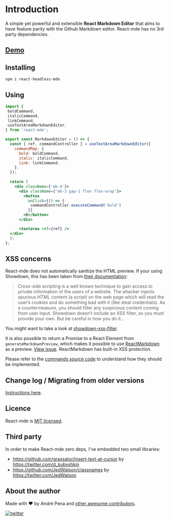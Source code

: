 Introduction 
===
A simple yet powerful and extensible **React Markdown Editor** that aims to have feature parity with the Github Markdown editor. 
React-mde has no 3rd party dependencies.

## [Demo](https://codesandbox.io/s/charming-marco-9m4z93?file=/src/index.tsx)

## Installing

    npm i react-headless-mde

## Using

```jsx
import {
 boldCommand,
 italicCommand,
 linkCommand,
 useTextAreaMarkdownEditor,
} from 'react-mde';

export const MarkdownEditor = () => {
  const { ref, commandController } = useTextAreaMarkdownEditor({
    commandMap: {
      bold: boldCommand, 
      italic: italicCommand,
      link: linkCommand,
    },
  });
 
  return (
    <div className={'mb-4'}>
      <div className={'mb-3 gap-1 flex flex-wrap'}>
        <button
          onClick={() => {
           commandController.executeCommand('bold')
          }}        
        >B</button>
      </div>

      <textarea ref={ref} />
  </div>
  );
};
```

## XSS concerns

React-mde does not automatically sanitize the HTML preview. If your using Showdown,
this has been taken from [their documentation](https://github.com/showdownjs/showdown/wiki/Markdown's-XSS-Vulnerability-(and-how-to-mitigate-it)):

> Cross-side scripting is a well known technique to gain access to private information of the users
of a website. The attacker injects spurious HTML content (a script) on the web page which will read
the user’s cookies and do something bad with it (like steal credentials). As a countermeasure,
 you should filter any suspicious content coming from user input. Showdown doesn’t include an
 XSS filter, so you must provide your own. But be careful in how you do it…

You might want to take a look at [showdown-xss-filter](https://github.com/VisionistInc/showdown-xss-filter).

It is also possible to return a Promise to a React Element from `generateMarkdownPreview`, which makes
it possible to use [ReactMarkdown](https://github.com/rexxars/react-markdown) as a preview. [View issue](https://github.com/andrerpena/react-mde/issues/161).
ReactMarkdown has built-in XSS protection.

Please refer to the [commands source code](https://github.com/andrerpena/react-mde/tree/master/src/commands) to understand how they
should be implemented.

## Change log / Migrating from older versions

[Instructions here](https://github.com/andrerpena/react-mde/blob/master/docs-md/ChangeLogMigrating.md).

## Licence

React-mde is [MIT licensed](https://github.com/andrerpena/react-mde/blob/master/LICENSE).

## Third party

In order to make React-mde zero deps, I've embedded two small libraries:
- https://github.com/grassator/insert-text-at-cursor by https://twitter.com/d_kubyshkin
- https://github.com/JedWatson/classnames by https://twitter.com/JedWatson

## About the author

Made with :heart: by André Pena and [other awesome contributors](https://github.com/andrerpena/react-mde/graphs/contributors).

[![twitter](https://img.shields.io/twitter/follow/andrerpena?style=social)](https://twitter.com/andrerpena)
